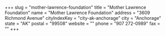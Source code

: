 +++
slug = "mother-lawrence-foundation"
title = "Mother Lawrence Foundation"
name = "Mother Lawrence Foundation"
address = "3609 Richmond Avenue"
cityIndexKey = "city-ak-anchorage"
city = "Anchorage"
state = "AK"
postal = "99508"
website = ""
phone = "907 272-0989"
fax = ""
+++
